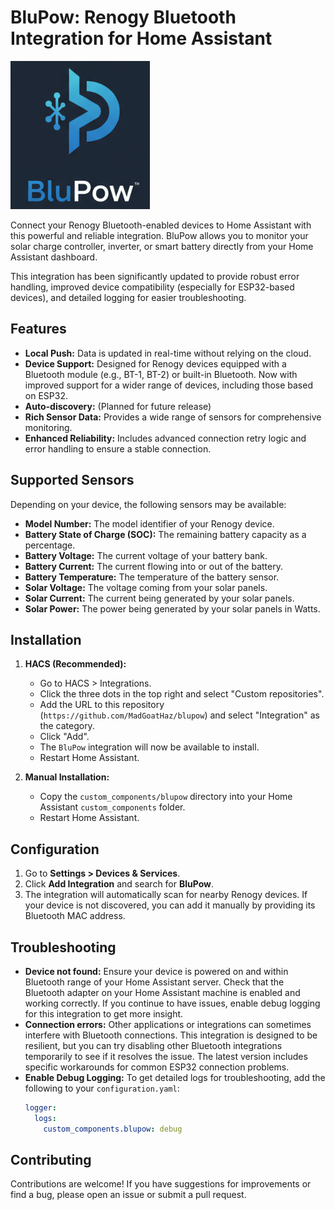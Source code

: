# BluPow: Renogy Bluetooth Integration for Home Assistant

![BluPow Project Logo](brand/blupow/logo.png)

Connect your Renogy Bluetooth-enabled devices to Home Assistant with this powerful and reliable integration. BluPow allows you to monitor your solar charge controller, inverter, or smart battery directly from your Home Assistant dashboard.

This integration has been significantly updated to provide robust error handling, improved device compatibility (especially for ESP32-based devices), and detailed logging for easier troubleshooting.

## Features

-   **Local Push:** Data is updated in real-time without relying on the cloud.
-   **Device Support:** Designed for Renogy devices equipped with a Bluetooth module (e.g., BT-1, BT-2) or built-in Bluetooth. Now with improved support for a wider range of devices, including those based on ESP32.
-   **Auto-discovery:** (Planned for future release)
-   **Rich Sensor Data:** Provides a wide range of sensors for comprehensive monitoring.
-   **Enhanced Reliability:** Includes advanced connection retry logic and error handling to ensure a stable connection.

## Supported Sensors

Depending on your device, the following sensors may be available:

-   **Model Number:** The model identifier of your Renogy device.
-   **Battery State of Charge (SOC):** The remaining battery capacity as a percentage.
-   **Battery Voltage:** The current voltage of your battery bank.
-   **Battery Current:** The current flowing into or out of the battery.
-   **Battery Temperature:** The temperature of the battery sensor.
-   **Solar Voltage:** The voltage coming from your solar panels.
-   **Solar Current:** The current being generated by your solar panels.
-   **Solar Power:** The power being generated by your solar panels in Watts.

## Installation

1.  **HACS (Recommended):**
    -   Go to HACS > Integrations.
    -   Click the three dots in the top right and select "Custom repositories".
    -   Add the URL to this repository (`https://github.com/MadGoatHaz/blupow`) and select "Integration" as the category.
    -   Click "Add".
    -   The `BluPow` integration will now be available to install.
    -   Restart Home Assistant.

2.  **Manual Installation:**
    -   Copy the `custom_components/blupow` directory into your Home Assistant `custom_components` folder.
    -   Restart Home Assistant.

## Configuration

1.  Go to **Settings > Devices & Services**.
2.  Click **Add Integration** and search for **BluPow**.
3.  The integration will automatically scan for nearby Renogy devices. If your device is not discovered, you can add it manually by providing its Bluetooth MAC address.

## Troubleshooting

-   **Device not found:** Ensure your device is powered on and within Bluetooth range of your Home Assistant server. Check that the Bluetooth adapter on your Home Assistant machine is enabled and working correctly. If you continue to have issues, enable debug logging for this integration to get more insight.
-   **Connection errors:** Other applications or integrations can sometimes interfere with Bluetooth connections. This integration is designed to be resilient, but you can try disabling other Bluetooth integrations temporarily to see if it resolves the issue. The latest version includes specific workarounds for common ESP32 connection problems.
-   **Enable Debug Logging:** To get detailed logs for troubleshooting, add the following to your `configuration.yaml`:
    ```yaml
    logger:
      logs:
        custom_components.blupow: debug
    ```

## Contributing

Contributions are welcome! If you have suggestions for improvements or find a bug, please open an issue or submit a pull request.
